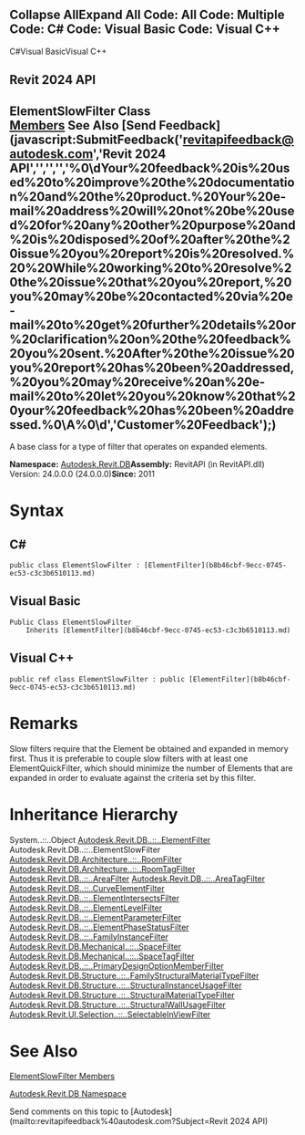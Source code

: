 ﻿

Collapse AllExpand All Code: All Code: Multiple Code: C# Code: Visual Basic Code: Visual C++   
---  
  
C#Visual BasicVisual C++

Revit 2024 API  
---  
ElementSlowFilter Class  
[Members](ebf865ed-7b6f-623c-1dde-cbb981a5f22f.md) See Also [Send Feedback](javascript:SubmitFeedback\('revitapifeedback@autodesk.com','Revit 2024 API','','','','%0\\dYour%20feedback%20is%20used%20to%20improve%20the%20documentation%20and%20the%20product.%20Your%20e-mail%20address%20will%20not%20be%20used%20for%20any%20other%20purpose%20and%20is%20disposed%20of%20after%20the%20issue%20you%20report%20is%20resolved.%20%20While%20working%20to%20resolve%20the%20issue%20that%20you%20report,%20you%20may%20be%20contacted%20via%20e-mail%20to%20get%20further%20details%20or%20clarification%20on%20the%20feedback%20you%20sent.%20After%20the%20issue%20you%20report%20has%20been%20addressed,%20you%20may%20receive%20an%20e-mail%20to%20let%20you%20know%20that%20your%20feedback%20has%20been%20addressed.%0\\A%0\\d','Customer%20Feedback'\);)  
---  
  
A base class for a type of filter that operates on expanded elements. 

**Namespace:** [Autodesk.Revit.DB](87546ba7-461b-c646-cbb1-2cb8f5bff8b2.md)**Assembly:** RevitAPI (in RevitAPI.dll) Version: 24.0.0.0 (24.0.0.0)**Since:** 2011 

# Syntax

C#  
---  
      
    
    public class ElementSlowFilter : [ElementFilter](b8b46cbf-9ecc-0745-ec53-c3c3b6510113.md)  
  
Visual Basic  
---  
      
    
    Public Class ElementSlowFilter _
    	Inherits [ElementFilter](b8b46cbf-9ecc-0745-ec53-c3c3b6510113.md)  
  
Visual C++  
---  
      
    
    public ref class ElementSlowFilter : public [ElementFilter](b8b46cbf-9ecc-0745-ec53-c3c3b6510113.md)  
  
# Remarks

Slow filters require that the Element be obtained and expanded in memory first. Thus it is preferable to couple slow filters with at least one ElementQuickFilter, which should minimize the number of Elements that are expanded in order to evaluate against the criteria set by this filter. 

# Inheritance Hierarchy

System..::..Object [Autodesk.Revit.DB..::..ElementFilter](b8b46cbf-9ecc-0745-ec53-c3c3b6510113.md) Autodesk.Revit.DB..::..ElementSlowFilter [Autodesk.Revit.DB.Architecture..::..RoomFilter](356881b1-5ee4-621a-0379-965c3e6f6dcf.md) [Autodesk.Revit.DB.Architecture..::..RoomTagFilter](24dc181b-f767-f32d-7ae4-2c41ff1ceba9.md) [Autodesk.Revit.DB..::..AreaFilter](a13bb51e-5370-99ed-d212-bdd60297393d.md) [Autodesk.Revit.DB..::..AreaTagFilter](23cb7fbc-e93c-e3ea-54ca-e17a82d4116c.md) [Autodesk.Revit.DB..::..CurveElementFilter](d31574f5-4400-c4f9-04dd-4418c302e3c5.md) [Autodesk.Revit.DB..::..ElementIntersectsFilter](b9e3bdcb-e85a-832d-0f51-312b3fd91cff.md) [Autodesk.Revit.DB..::..ElementLevelFilter](844e4928-e11a-563f-b1e4-d4d16b8bd76b.md) [Autodesk.Revit.DB..::..ElementParameterFilter](b0b40351-690c-eb5d-30c2-d4447a42fda1.md) [Autodesk.Revit.DB..::..ElementPhaseStatusFilter](7767020a-2564-2c46-689d-59c2abe6e777.md) [Autodesk.Revit.DB..::..FamilyInstanceFilter](ec0bdad7-e213-f22a-94ef-bc0fd96ac641.md) [Autodesk.Revit.DB.Mechanical..::..SpaceFilter](aefc66b3-bbf1-f66a-4901-953137e9c051.md) [Autodesk.Revit.DB.Mechanical..::..SpaceTagFilter](b552fa72-06b5-fee9-507e-2e97afe8241e.md) [Autodesk.Revit.DB..::..PrimaryDesignOptionMemberFilter](9d96ca9c-c89a-818c-44bb-63e5926b72fd.md) [Autodesk.Revit.DB.Structure..::..FamilyStructuralMaterialTypeFilter](964fd00d-21ec-b212-07b5-159c85bbc021.md) [Autodesk.Revit.DB.Structure..::..StructuralInstanceUsageFilter](d75dfb58-cf2f-1d33-20f1-add1cedad770.md) [Autodesk.Revit.DB.Structure..::..StructuralMaterialTypeFilter](8f1f6134-11dd-3c10-a4df-d11f30ee9ae8.md) [Autodesk.Revit.DB.Structure..::..StructuralWallUsageFilter](43b4c666-5f81-bd42-dfb5-d1d86f517dee.md) [Autodesk.Revit.UI.Selection..::..SelectableInViewFilter](4def5498-f47f-870c-ea25-0408b6603dac.md)

# See Also

[ElementSlowFilter Members](ebf865ed-7b6f-623c-1dde-cbb981a5f22f.md)

[Autodesk.Revit.DB Namespace](87546ba7-461b-c646-cbb1-2cb8f5bff8b2.md)

Send comments on this topic to [Autodesk](mailto:revitapifeedback%40autodesk.com?Subject=Revit 2024 API)